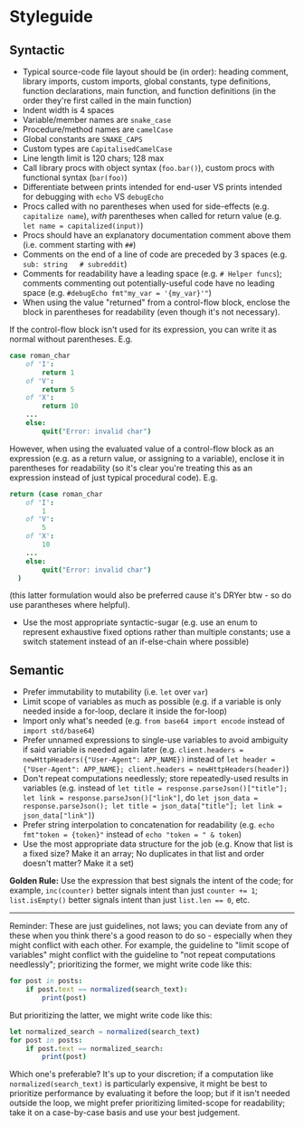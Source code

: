 # Styleguide

## Syntactic
* Typical source-code file layout should be (in order): heading comment, library imports, custom imports, global constants, type definitions, function declarations, main function, and function definitions (in the order they're first called in the main function)
* Indent width is 4 spaces
* Variable/member names are `snake_case`
* Procedure/method names are `camelCase`
* Global constants are `SNAKE_CAPS`
* Custom types are `CapitalisedCamelCase`
* Line length limit is 120 chars; 128 max
* Call library procs with object syntax (`foo.bar()`), custom procs with functional syntax (`bar(foo)`)
* Differentiate between prints intended for end-user VS prints intended for debugging with `echo` VS `debugEcho`
* Procs called with no parentheses when used for side-effects (e.g. `capitalize name`), *with* parentheses when called for return value (e.g. `let name = capitalized(input)`)
* Procs should have an explanatory documentation comment above them (i.e. comment starting with `##`)
* Comments on the end of a line of code are preceded by 3 spaces (e.g. `sub: string   # subreddit`)
* Comments for readability have a leading space (e.g. `# Helper funcs`); comments commenting out potentially-useful 
  code have no leading space (e.g. `#debugEcho fmt"my_var = '{my_var}'"`)
* When using the value "returned" from a control-flow block, enclose the block in parentheses for readability (even though it's not necessary).

If the control-flow block isn't used for its expression, you can write it as normal without parentheses. E.g.
```nim
case roman_char
    of 'I':
        return 1
    of 'V':
        return 5
    of 'X':
        return 10
    ...
    else:
        quit("Error: invalid char")
```
However, when using the evaluated value of a control-flow block as an expression (e.g. as a return value, or assigning to a variable), enclose it in parentheses for readability (so it's clear you're treating this as an expression instead of just typical procedural code). E.g.
```nim
return (case roman_char
    of 'I':
        1
    of 'V':
        5
    of 'X':
        10
    ...
    else:
        quit("Error: invalid char")
  )
```
(this latter formulation would also be preferred cause it's DRYer btw - so do use parantheses where helpful).

* Use the most appropriate syntactic-sugar (e.g. use an enum to represent exhaustive fixed options rather than multiple constants; use a switch statement instead of an if-else-chain where possible)

## Semantic
* Prefer immutability to mutability (i.e. `let` over `var`)
* Limit scope of variables as much as possible (e.g. if a variable is only needed inside a for-loop, declare it inside the for-loop)
* Import only what's needed (e.g. `from base64 import encode` instead of `import std/base64`)
* Prefer unnamed expressions to single-use variables to avoid ambiguity if said variable is needed again later (e.g. `client.headers = newHttpHeaders({"User-Agent": APP_NAME})` instead of `let header = {"User-Agent": APP_NAME}; client.headers = newHttpHeaders(header)`)
* Don't repeat computations needlessly; store repeatedly-used results in variables (e.g. instead of `let title = response.parseJson()["title"]; let link = response.parseJson()["link"]`, do `let json_data = response.parseJson(); let title = json_data["title"]; let link = json_data["link"]`)
* Prefer string interpolation to concatenation for readability (e.g. `echo fmt"token = {token}"` instead of `echo "token = " & token`)
* Use the most appropriate data structure for the job (e.g. Know that list is a fixed size? Make it an array; No duplicates in that list and order doesn't matter? Make it a set)

**Golden Rule:** Use the expression that best signals the intent of the code; for example, `inc(counter)` better signals intent than just `counter += 1`; `list.isEmpty()` better signals intent than just `list.len == 0`, etc.

---

Reminder: These are just guidelines, not laws; you can deviate from any of these when you think there's a good reason to do so - especially when they might conflict with each other. For example, the guideline to "limit scope of variables" might conflict with the guideline to "not repeat computations needlessly"; prioritizing the former, we might write code like this:
```nim
for post in posts:
    if post.text == normalized(search_text):
        print(post)
```
But prioritizing the latter, we might write code like this:
```nim
let normalized_search = normalized(search_text)
for post in posts:
    if post.text == normalized_search:
        print(post)
```
Which one's preferable? It's up to your discretion; if a computation like `normalized(search_text)` is particularly expensive, it might be best to prioritize performance by evaluating it before the loop; but if it isn't needed outside the loop, we might prefer prioritizing limited-scope for readability; take it on a case-by-case basis and use your best judgement.
